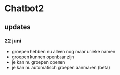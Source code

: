 # Chatbot2

## updates

### 22 juni
- groepen hebben nu alleen nog maar unieke namen
- groepen kunnen openbaar zijn
- je kan nu groepen openen
- je kan nu automatisch groepen aanmaken (beta)